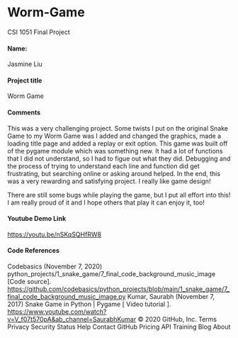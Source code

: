 # Worm-Game
CSI 1051 Final Project

#### Name:

Jasmine Liu


#### Project title

Worm Game


#### Comments
This was a very challenging project. Some twists I put on the original Snake Game to my Worm Game was I added and 
changed the graphics, made a loading title page and added a replay or exit option. This game was built off of the 
pygame module which was something new. It had a lot of functions that I did not understand, so I had to figue out 
what they did. Debugging and the process of trying to understand each line and function did get frustrating, but
searching online or asking around helped. In the end, this was a very rewarding and satisfying project. I really 
like game design!

There are still some bugs while playing the game, but I put all effort into this! I am really proud of it and I
hope others that play it can enjoy it, too!

#### Youtube Demo Link

https://youtu.be/nSKqSQHfRW8


#### Code References

Codebasics (November 7, 2020) python_projects/1_snake_game/7_final_code_background_music_image [Code source]. https://github.com/codebasics/python_projects/blob/main/1_snake_game/7_final_code_background_music_image.py
Kumar, Saurabh (November 7, 2017) Snake Game in Python | Pygame [ Video tutorial ]. https://www.youtube.com/watch?v=V_f07t570pA&ab_channel=SaurabhKumar
© 2020 GitHub, Inc.
Terms
Privacy
Security
Status
Help
Contact GitHub
Pricing
API
Training
Blog
About
